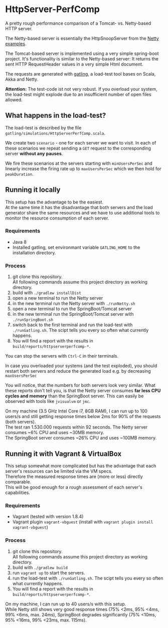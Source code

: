 # HttpServer-PerfComp
A pretty rough performance comparison of a Tomcat- vs. Netty-based HTTP server.

The Netty-based server is essentially the HttpSnoopServer from the
[Netty examples](https://github.com/netty/netty/tree/4.1/example/src/main/java/io/netty/example/http/snoop).

The Tomcat-based server is implemented using a very simple spring-boot project. It's functionality is similar to the Netty-based server: It returns the sent HTTP RequestHeader values in a very simple Html document.

The requests are generated with [gatling](http://gatling.io/), a load-test tool bases on Scala, Akka and Netty.

**Attention:** The test-code ist not very robust. If you overload your system, the load-test might explode due to an insufficient number of open files allowed.

## What happens in the load-test?
The load-test is described by the file `gatling/simulations/HttpServerPerfComp.scala`.

We create two `scenario` - one for each server we want to visit.
In each of these scenarios we repeat sending a `GET` request to the corresponding server **without any pauses**.

We fire these scenarios at the servers starting with `minUsersPerSec` and linearly increase the firing rate up to `maxUsersPerSec` which we then hold for `peakDuration`.  

## Running it locally
This setup has the advantage to be the easiest.  
At the same time it has the disadvantage that both servers and the load generator share the same resources and we have to use additional tools to monitor the resource consumption of each server.

### Requirements
* Java 8
* Installed gatling, set environmant variable `GATLING_HOME` to the installation directory.

### Process
1. git clone this repository.  
   All following commands assume this project directory as working directory.
2. build with `./gradlew installDist`
3. open a new terminal to run the Netty server
4. in the new terminal run the Netty server with `./runNetty.sh`
5. open a new terminal to run the SpringBoot/Tomcat server
6. in the new terminal run the SpringBoot/Tomcat server with `./runSpringBoot.sh`
7. switch back to the first terminal and run the load-test with `./runGatling.sh`. The scipt tells you every so often what currently happens. 
8. You will find a report with the results in `build/reports/httpserverperfcomp-*`.

You can stop the servers with `Ctrl-C` in their terminals.

In case you overloaded your systems (and the test exploded), you should restart both servers and reduce the generated load e.g. by decreasing `maxUsersPerSec`

You will notice, that the numbers for both servers look very similar.
What these reports don't tell you, is that the Netty server consumes **far less CPU cycles and memory** than the SpringBoot server.
This can easily be observed with tools like `jvisualvm` or `jmc`.

On my machine (3.5 GHz Intel Core i7, 8GB RAM), I can run up to 100 users/s and still getting response times below 2ms for 90% of the requests (both servers).  
The test ran 1.530.000 requests within 92 seconds.
The Netty server consumes ~6% CPU and uses ~30MB memory.  
The SpringBoot server consumes ~26% CPU and uses ~100MB memory.

## Running it with Vagrant & VirtualBox
This setup somewhat more complicated but has the advantage that each server's resources can be limited via the VM specs.  
Therefore the measured response times are (more or less) directly comparable.  
This will be good enough for a rough assessment of each server's capabilities.

### Requirements
* Vagrant (tested with version 1.8.4)
* Vagrant plugin `vagrant-vbguest` (install with `vagrant plugin install vagrant-vbguest`)

### Process
1. git clone this repository.  
   All following commands assume this project directory as working directory.
2. build with `./gradlew build`
3. run `vagrant up` to start the servers.
4. run the load-test with `./runGatling.sh`. The scipt tells you every so often what currently happens. 
5. You will find a report with the results in `build/reports/httpserverperfcomp-*`.

On my machine, I can run up to 40 users/s with this setup.  
While Netty still shows very good response times (75% <2ms, 95% <4ms, 99% <6ms, max. 24ms), SpringBoot degrades significantly (75% <10ms, 95% <16ms, 99% <23ms, max. 115ms).
